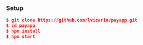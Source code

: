 ### Setup
```json
$ git clone https://github.com/lvicario/payapp.git
$ cd payapp
$ npm install
$ npm start
```
